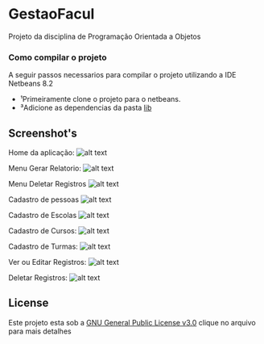 # GestaoFacul
Projeto da disciplina de Programação Orientada a Objetos

### Como compilar o projeto

A seguir passos necessarios para compilar o projeto utilizando a IDE Netbeans 8.2

* ¹Primeiramente clone o projeto para o netbeans.
* ³Adicione as dependencias da pasta [lib](lib)

## Screenshot's
Home da aplicação:
![alt text](https://uploaddeimagens.com.br/images/001/466/034/full/homeGU.png?1529031437)

Menu Gerar Relatorio:
![alt text](https://uploaddeimagens.com.br/images/001/466/038/full/MENU-GU.png?1529031526)

Menu Deletar Registros
![alt text](https://uploaddeimagens.com.br/images/001/466/036/full/MENUDEL-GU.png?1529031506)

Cadastro de pessoas
![alt text](https://uploaddeimagens.com.br/images/001/466/041/full/CPGU.png?1529031648)

Cadastro de Escolas
![alt text](https://uploaddeimagens.com.br/images/001/466/043/full/CE-GU.png?1529031722)

Cadastro de Cursos:
![alt text](https://uploaddeimagens.com.br/images/001/466/044/full/CC-GU.png?1529031781)

Cadastro de Turmas:
![alt text](https://uploaddeimagens.com.br/images/001/466/047/full/CT-GU.png?1529031952)

Ver ou Editar Registros:
![alt text](https://uploaddeimagens.com.br/images/001/466/048/full/EDITAR-GU.png?1529031991)

Deletar Registros:
![alt text](https://uploaddeimagens.com.br/images/001/466/051/full/Screenshot_1.png?1529032053)

## License

Este projeto esta sob a  [GNU General Public License v3.0](LICENSE) clique no arquivo para mais detalhes
